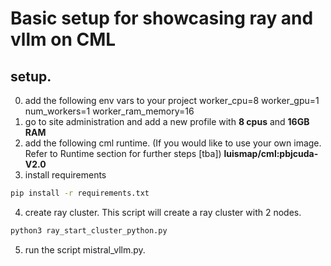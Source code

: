 # Basic setup for showcasing ray and vllm on CML


## setup.
0. add the following env vars to your project
worker_cpu=8
worker_gpu=1
num_workers=1
worker_ram_memory=16
1. go to site administration and add a new profile with **8 cpus** and **16GB RAM** 
2. add the following cml runtime. (If you would like to use your own image. Refer to Runtime section for further steps [tba])
**luismap/cml:pbjcuda-V2.0**
3. install requirements
```bash
pip install -r requirements.txt
```
4. create ray cluster.
This script will create a ray cluster with 2 nodes.
```bash
python3 ray_start_cluster_python.py
```
5. run the script mistral_vllm.py.